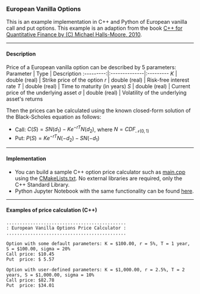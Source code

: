 ### European Vanilla Options

This is an example implementation in C++ and Python of European vanilla call and put options. This example is an adaption from the book [C++ for Quantitative Finance by (C) Michael Halls-Moore, 2010](https://www.quantstart.com/cpp-for-quantitative-finance-ebook/).

---
#### Description

Price of a European vanilla option can be described by 5 parameters:
Parameter  | Type          | Description
:---------:|:--------------|:---------
$K$        | double (real) | Strike price of the option
$r$        | double (real) | Risk-free interest rate
$T$        | double (real) | Time to maturity (in years)
$S$        | double (real) | Current price of the underlying asset
$\sigma$   | double (real) | Volatility of the underlying asset's returns

Then the prices can be calculated using the known closed-form solution of the Black-Scholes equation as follows:
- Call: $C(S) = S N(d_1) - K e^{-r T} N(d_2)$, where $N = CDF_{\mathcal{N}(0, 1)}$
- Put: $P(S) = K e^{-r T} N(-d_2) - S N(-d_1)$

---
#### Implementation

- You can build a sample C++ option price calculator such as [main.cpp](src/main.cpp) using the [CMakeLists.txt](CMakeLists.txt). No external libraries are required, only the C++ Standard Library.
- Python Jupyter Notebook with the same functionality can be found [here](python/main.ipynb).

---
#### Examples of price calculation (C++)

```
.............................................
: European Vanilla Options Price Calculator :
.............................................

Option with some default parameters: K = $100.00, r = 5%, T = 1 year, S = $100.00, sigma = 20%
Call price: $10.45
Put  price: $ 5.57

Option with user-defined parameters: K = $1,000.00, r = 2.5%, T = 2 years, S = $1,000.00, sigma = 10%
Call price: $82.78
Put  price: $34.01
```